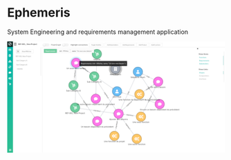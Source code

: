 # Ephemeris

System Engineering and requirements management application

![Screenshot](./images/screenshot.png)

